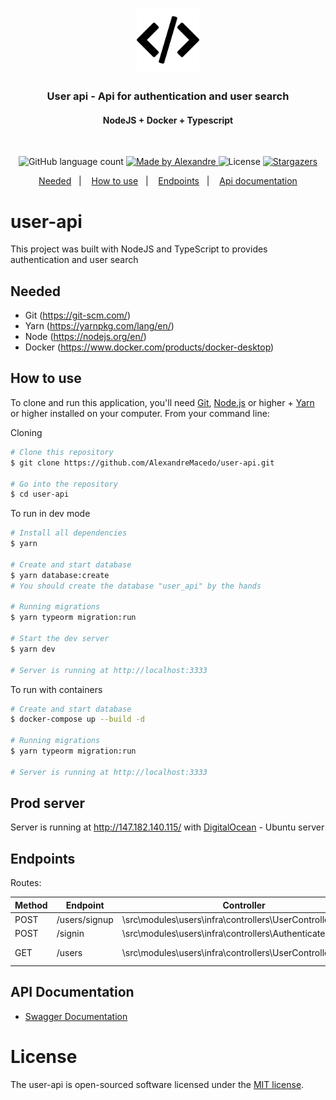 <h1 align="center">
  <img alt="user-api" title="user-api" src=".github/programming-code-signs.png" width="100px" />
</h1>

<h3 align="center">
  User api - Api for authentication and user search
</h3>

<h4 align="center">
  NodeJS + Docker + Typescript
</h4>
</br>


<p align="center">
  <img alt="GitHub language count" src="https://img.shields.io/github/languages/count/AlexandreMacedo/user-api?color=%2304D361">

  <a href="https://github.com/AlexandreMacedo">
    <img alt="Made by Alexandre" src="https://img.shields.io/badge/made%20by-Alexandre-%2304D361">
  </a>

  <img alt="License" src="https://img.shields.io/badge/license-MIT-%2304D361">

  <a href="https://github.com/AlexandreMacedo/user/stargazers">
    <img alt="Stargazers" src="https://img.shields.io/github/stars/AlexandreMacedo/user-api?style=social">
  </a>
</p>

<p align="center">
  <a href="#needed">Needed</a>&nbsp;&nbsp;&nbsp;|&nbsp;&nbsp;&nbsp;
  <a href="#how-to-use">How to use</a>&nbsp;&nbsp;&nbsp;|&nbsp;&nbsp;&nbsp;
  <a href="#endpoints">Endpoints</a>&nbsp;&nbsp;&nbsp;|&nbsp;&nbsp;&nbsp;
  <a href="#api-documentation">Api documentation</a>
</p>


# user-api
This project was built with NodeJS and TypeScript to provides authentication and user search

## Needed

- Git (https://git-scm.com/)
- Yarn (https://yarnpkg.com/lang/en/)
- Node (https://nodejs.org/en/)
- Docker (https://www.docker.com/products/docker-desktop)

## How to use
To clone and run this application, you'll need [Git](https://git-scm.com), [Node.js][nodejs] or higher + [Yarn][yarn] or higher installed on your computer. From your command line:

Cloning
```bash
# Clone this repository
$ git clone https://github.com/AlexandreMacedo/user-api.git

# Go into the repository
$ cd user-api
```

To run in dev mode
```bash
# Install all dependencies
$ yarn

# Create and start database
$ yarn database:create
# You should create the database "user_api" by the hands

# Running migrations
$ yarn typeorm migration:run

# Start the dev server
$ yarn dev

# Server is running at http://localhost:3333
```

To run with containers
```bash
# Create and start database
$ docker-compose up --build -d

# Running migrations
$ yarn typeorm migration:run

# Server is running at http://localhost:3333
```

## Prod server
Server is running at http://147.182.140.115/ with [DigitalOcean](https://www.digitalocean.com/) - Ubuntu server

## Endpoints
Routes:

Method | Endpoint | Controller | Action | Authentication
--- | --- | --- | --- | ---
POST   | /users/signup                    | \src\modules\users\infra\controllers\UserController                                 | store      | no
POST   | /signin                          | \src\modules\users\infra\controllers\AuthenticateController                         | store      | no
GET    | /users                           | \src\modules\users\infra\controllers\UserController                                 | list one   | yes

## API Documentation
- [Swagger Documentation](https://app.swaggerhub.com/apis-docs/alexandremacedo/user-api/1.0.0-oas3)

# License
The user-api is open-sourced software licensed under the [MIT license](https://opensource.org/licenses/MIT).

[nodejs]: https://nodejs.org/
[yarn]: https://yarnpkg.com/
